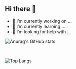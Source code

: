 ## Hi there 👋

- 🔭 I’m currently working on ...
- 🌱 I’m currently learning ...
- 🤔 I’m looking for help with ...

![Anurag's GitHub stats](https://github-readme-stats.vercel.app/api?username=anuraghazra&show_icons=true&theme=radical)

<br>

![Top Langs](https://github-readme-stats.vercel.app/api/top-langs/?username=JJalireza&exclude_repo=github-readme-stats,anuraghazra.github.io)
<!--
**JJalireza/JJalireza** is a ✨ _special_ ✨ repository because its `README.md` (this file) appears on your GitHub profile.

Here are some ideas to get you started:

- 🔭 I’m currently working on ...
- 🌱 I’m currently learning ...
- 👯 I’m looking to collaborate on ...
- 🤔 I’m looking for help with ...
- 💬 Ask me about ...
- 📫 How to reach me: ...
- 😄 Pronouns: ...
- ⚡ Fun fact: ...
-->
